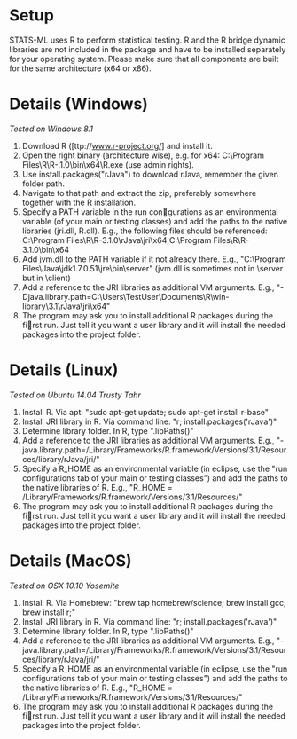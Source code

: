 # Setup #
STATS-ML uses R to perform statistical testing. R and the R bridge dynamic libraries are not included in the package and have to be installed separately for your operating system. Please make sure that all components are built for the same architecture (x64 or x86).

# Details (Windows) #
_Tested on Windows 8.1_
  1. Download R ([ttp://www.r-project.org/] and install it.
  1. Open the right binary (architecture wise), e.g. for x64: C:\Program Files\R\R-.1.0\bin\x64\R.exe (use admin rights).
  1. Use install.packages("rJava") to download rJava, remember the given folder path.
  1. Navigate to that path and extract the zip, preferably somewhere together with the R installation.
  1. Specify a PATH variable in the run congurations as an environmental variable (of your main or testing classes) and add the paths to the native libraries (jri.dll, R.dll). E.g., the following files should be referenced: C:\Program Files\R\R-3.1.0\rJava\jri\x64;C:\Program Files\R\R-3.1.0\bin\x64
  1. Add jvm.dll to the PATH variable if it not already there. E.g., "C:\Program Files\Java\jdk1.7.0.51\jre\bin\server" (jvm.dll is sometimes not in \server but in \client)
  1. Add a reference to the JRI libraries as additional VM arguments. E.g., "-Djava.library.path=C:\Users\TestUser\Documents\R\win-library\3.1\rJava\jri\x64"
  1. The program may ask you to install additional R packages during the first run. Just tell it you want a user library and it will install the needed packages into the project folder.

# Details (Linux) #
_Tested on Ubuntu 14.04 Trusty Tahr_
  1. Install R. Via apt: "sudo apt-get update; sudo apt-get install r-base"
  1. Install JRI library in R. Via command line: "r; install.packages('rJava')"
  1. Determine library folder. In R, type ".libPaths()"
  1. Add a reference to the JRI libraries as additional VM arguments. E.g., "-java.library.path=/Library/Frameworks/R.framework/Versions/3.1/Resources/library/rJava/jri/"
  1. Specify a R\_HOME as an environmental variable (in eclipse, use the "run configurations tab of your main or testing classes") and add the paths to the native libraries of R. E.g., "R\_HOME = /Library/Frameworks/R.framework/Versions/3.1/Resources/"
  1. The program may ask you to install additional R packages during the first run. Just tell it you want a user library and it will install the needed packages into the project folder.

# Details (MacOS) #
_Tested on OSX 10.10 Yosemite_
  1. Install R. Via Homebrew:  "brew tap homebrew/science; brew install gcc; brew install r;"
  1. Install JRI library in R. Via command line: "r; install.packages('rJava')"
  1. Determine library folder. In R, type ".libPaths()"
  1. Add a reference to the JRI libraries as additional VM arguments. E.g., "-java.library.path=/Library/Frameworks/R.framework/Versions/3.1/Resources/library/rJava/jri/"
  1. Specify a R\_HOME as an environmental variable (in eclipse, use the "run configurations tab of your main or testing classes") and add the paths to the native libraries of R. E.g., "R\_HOME = /Library/Frameworks/R.framework/Versions/3.1/Resources/"
  1. The program may ask you to install additional R packages during the first run. Just tell it you want a user library and it will install the needed packages into the project folder.
